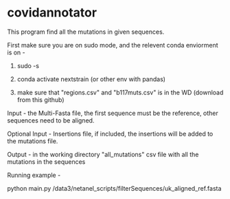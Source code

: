 # covidannotator

This program find all the mutations in given sequences.

First make sure you are on sudo mode, and the relevent conda enviorment is on - 

1) sudo -s

2) conda activate nextstrain (or other env with pandas)

3) make sure that "regions.csv" and "b117muts.csv" is in the WD (download from this github)


Input - 
the Multi-Fasta file, the first sequence must be the reference, other sequences need to be aligned.

Optional Input - Insertions file, if included, the insertions will be added to the mutations file.

Output -
in the working directory "all_mutations" csv file with all the mutations in the sequences

Running example -

python main.py /data3/netanel_scripts/filterSequences/uk_aligned_ref.fasta

